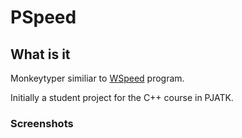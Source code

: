 # PSpeed
## What is it
Monkeytyper similiar to [WSpeed](https://youtu.be/acFO5yQxb6Y) program.

Initially a student project for the C++ course in PJATK.
<br>
### Screenshots
